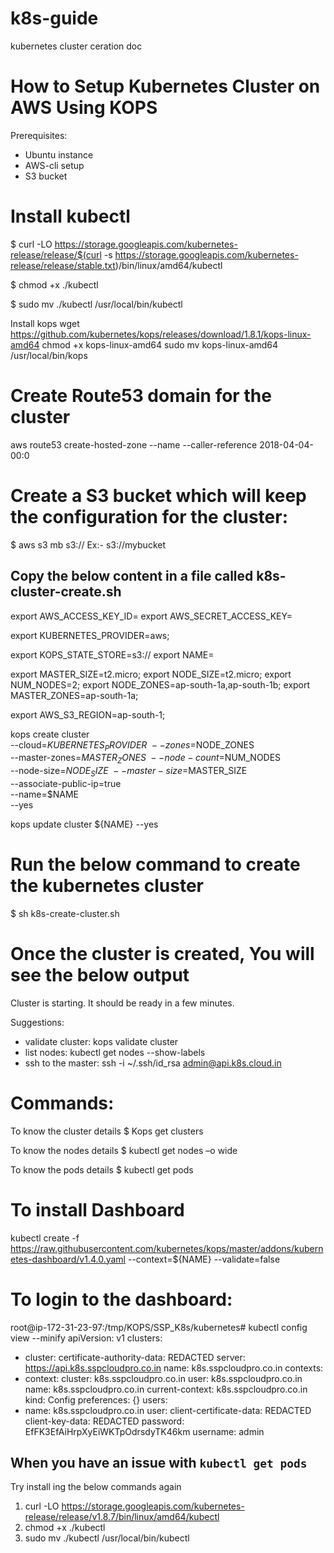 # k8s-guide
kubernetes cluster ceration doc


# How to Setup Kubernetes Cluster on AWS Using KOPS
Prerequisites:
- Ubuntu instance
- AWS-cli setup
- S3 bucket

# Install kubectl

$ curl -LO https://storage.googleapis.com/kubernetes-release/release/$(curl -s https://storage.googleapis.com/kubernetes-release/release/stable.txt)/bin/linux/amd64/kubectl

$ chmod +x ./kubectl

$ sudo mv ./kubectl /usr/local/bin/kubectl

Install kops
wget https://github.com/kubernetes/kops/releases/download/1.8.1/kops-linux-amd64
chmod +x kops-linux-amd64
sudo mv kops-linux-amd64 /usr/local/bin/kops

# Create Route53 domain for the cluster

aws route53 create-hosted-zone --name <domain-name> --caller-reference 2018-04-04-00:0


# Create a S3 bucket which will keep the configuration for the cluster:

$ aws s3 mb s3://<your-Bucket-name>
Ex:- s3://mybucket

## Copy the below content in a file called k8s-cluster-create.sh 

export AWS_ACCESS_KEY_ID=<access key>
export AWS_SECRET_ACCESS_KEY=<secret key>

export KUBERNETES_PROVIDER=aws;

export KOPS_STATE_STORE=s3://<bucket name>
export NAME=<domain name>

export MASTER_SIZE=t2.micro;
export NODE_SIZE=t2.micro;
export NUM_NODES=2;
export NODE_ZONES=ap-south-1a,ap-south-1b;
export MASTER_ZONES=ap-south-1a;

export AWS_S3_REGION=ap-south-1;

kops create cluster \
   --cloud=$KUBERNETES_PROVIDER \
   --zones=$NODE_ZONES \
   --master-zones=$MASTER_ZONES \
   --node-count=$NUM_NODES \
   --node-size=$NODE_SIZE \
   --master-size=$MASTER_SIZE \
   --associate-public-ip=true \
   --name=$NAME \
   --yes

kops update cluster ${NAME} --yes





# Run the below command to create the kubernetes cluster


$ sh k8s-create-cluster.sh


# Once the cluster is created, You will see the below output

Cluster is starting.  It should be ready in a few minutes.

Suggestions:
 * validate cluster: kops validate cluster
 * list nodes: kubectl get nodes --show-labels
 * ssh to the master: ssh -i ~/.ssh/id_rsa admin@api.k8s.cloud.in




# Commands:

To know the cluster details
$ Kops get clusters

To know the nodes details
$ kubectl get nodes –o wide

To know the pods details
$ kubectl get pods

# To install Dashboard
kubectl create -f https://raw.githubusercontent.com/kubernetes/kops/master/addons/kubernetes-dashboard/v1.4.0.yaml --context=${NAME} --validate=false



# To login to the dashboard:

root@ip-172-31-23-97:/tmp/KOPS/SSP_K8s/kubernetes# kubectl config view --minify
apiVersion: v1
clusters:
- cluster:
    certificate-authority-data: REDACTED
    server: https://api.k8s.sspcloudpro.co.in
  name: k8s.sspcloudpro.co.in
contexts:
- context:
    cluster: k8s.sspcloudpro.co.in
    user: k8s.sspcloudpro.co.in
  name: k8s.sspcloudpro.co.in
current-context: k8s.sspcloudpro.co.in
kind: Config
preferences: {}
users:
- name: k8s.sspcloudpro.co.in
  user:
    client-certificate-data: REDACTED
    client-key-data: REDACTED
    password: EfFK3EfAiHrpXyEiWKTpOdrsdyTK46km
    username: admin



## When you have an issue with `kubectl get pods`


Try install ing the below commands again

1) curl -LO https://storage.googleapis.com/kubernetes-release/release/v1.8.7/bin/linux/amd64/kubectl
2) chmod +x ./kubectl
3) sudo mv ./kubectl /usr/local/bin/kubectl

